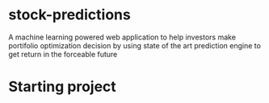 # stock-predictions
A machine learning powered web application to help investors make portifolio optimization decision by using state of the art prediction engine to get return in the forceable future

# Starting project

